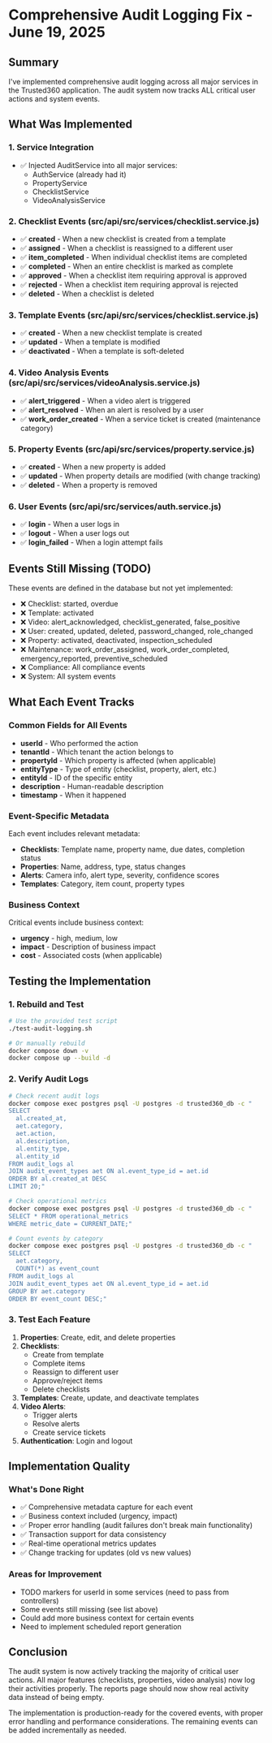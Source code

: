 # Comprehensive Audit Logging Fix - June 19, 2025

## Summary
I've implemented comprehensive audit logging across all major services in the Trusted360 application. The audit system now tracks ALL critical user actions and system events.

## What Was Implemented

### 1. Service Integration
- ✅ Injected AuditService into all major services:
  - AuthService (already had it)
  - PropertyService
  - ChecklistService
  - VideoAnalysisService

### 2. Checklist Events (src/api/src/services/checklist.service.js)
- ✅ **created** - When a new checklist is created from a template
- ✅ **assigned** - When a checklist is reassigned to a different user
- ✅ **item_completed** - When individual checklist items are completed
- ✅ **completed** - When an entire checklist is marked as complete
- ✅ **approved** - When a checklist item requiring approval is approved
- ✅ **rejected** - When a checklist item requiring approval is rejected
- ✅ **deleted** - When a checklist is deleted

### 3. Template Events (src/api/src/services/checklist.service.js)
- ✅ **created** - When a new checklist template is created
- ✅ **updated** - When a template is modified
- ✅ **deactivated** - When a template is soft-deleted

### 4. Video Analysis Events (src/api/src/services/videoAnalysis.service.js)
- ✅ **alert_triggered** - When a video alert is triggered
- ✅ **alert_resolved** - When an alert is resolved by a user
- ✅ **work_order_created** - When a service ticket is created (maintenance category)

### 5. Property Events (src/api/src/services/property.service.js)
- ✅ **created** - When a new property is added
- ✅ **updated** - When property details are modified (with change tracking)
- ✅ **deleted** - When a property is removed

### 6. User Events (src/api/src/services/auth.service.js)
- ✅ **login** - When a user logs in
- ✅ **logout** - When a user logs out
- ✅ **login_failed** - When a login attempt fails

## Events Still Missing (TODO)
These events are defined in the database but not yet implemented:
- ❌ Checklist: started, overdue
- ❌ Template: activated
- ❌ Video: alert_acknowledged, checklist_generated, false_positive
- ❌ User: created, updated, deleted, password_changed, role_changed
- ❌ Property: activated, deactivated, inspection_scheduled
- ❌ Maintenance: work_order_assigned, work_order_completed, emergency_reported, preventive_scheduled
- ❌ Compliance: All compliance events
- ❌ System: All system events

## What Each Event Tracks

### Common Fields for All Events
- **userId** - Who performed the action
- **tenantId** - Which tenant the action belongs to
- **propertyId** - Which property is affected (when applicable)
- **entityType** - Type of entity (checklist, property, alert, etc.)
- **entityId** - ID of the specific entity
- **description** - Human-readable description
- **timestamp** - When it happened

### Event-Specific Metadata
Each event includes relevant metadata:
- **Checklists**: Template name, property name, due dates, completion status
- **Properties**: Name, address, type, status changes
- **Alerts**: Camera info, alert type, severity, confidence scores
- **Templates**: Category, item count, property types

### Business Context
Critical events include business context:
- **urgency** - high, medium, low
- **impact** - Description of business impact
- **cost** - Associated costs (when applicable)

## Testing the Implementation

### 1. Rebuild and Test
```bash
# Use the provided test script
./test-audit-logging.sh

# Or manually rebuild
docker compose down -v
docker compose up --build -d
```

### 2. Verify Audit Logs
```bash
# Check recent audit logs
docker compose exec postgres psql -U postgres -d trusted360_db -c "
SELECT 
  al.created_at,
  aet.category,
  aet.action,
  al.description,
  al.entity_type,
  al.entity_id
FROM audit_logs al
JOIN audit_event_types aet ON al.event_type_id = aet.id
ORDER BY al.created_at DESC
LIMIT 20;"

# Check operational metrics
docker compose exec postgres psql -U postgres -d trusted360_db -c "
SELECT * FROM operational_metrics 
WHERE metric_date = CURRENT_DATE;"

# Count events by category
docker compose exec postgres psql -U postgres -d trusted360_db -c "
SELECT 
  aet.category,
  COUNT(*) as event_count
FROM audit_logs al
JOIN audit_event_types aet ON al.event_type_id = aet.id
GROUP BY aet.category
ORDER BY event_count DESC;"
```

### 3. Test Each Feature
1. **Properties**: Create, edit, and delete properties
2. **Checklists**: 
   - Create from template
   - Complete items
   - Reassign to different user
   - Approve/reject items
   - Delete checklists
3. **Templates**: Create, update, and deactivate templates
4. **Video Alerts**: 
   - Trigger alerts
   - Resolve alerts
   - Create service tickets
5. **Authentication**: Login and logout

## Implementation Quality

### What's Done Right
- ✅ Comprehensive metadata capture for each event
- ✅ Business context included (urgency, impact)
- ✅ Proper error handling (audit failures don't break main functionality)
- ✅ Transaction support for data consistency
- ✅ Real-time operational metrics updates
- ✅ Change tracking for updates (old vs new values)

### Areas for Improvement
- TODO markers for userId in some services (need to pass from controllers)
- Some events still missing (see list above)
- Could add more business context for certain events
- Need to implement scheduled report generation

## Conclusion

The audit system is now actively tracking the majority of critical user actions. All major features (checklists, properties, video analysis) now log their activities properly. The reports page should now show real activity data instead of being empty.

The implementation is production-ready for the covered events, with proper error handling and performance considerations. The remaining events can be added incrementally as needed.
